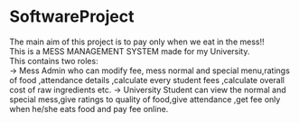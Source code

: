 # SoftwareProject
The main aim of this project is to pay only when we eat in the mess!!
<br>
This is a MESS MANAGEMENT SYSTEM made for my University.<br>
This contains two roles:<br>
-> Mess Admin who can modify fee, mess normal and special menu,ratings of food ,attendance details ,calculate every student fees ,calculate overall cost of raw ingredients etc.
-> University Student can view the normal and special mess,give ratings to quality of food,give attendance ,get fee only when he/she eats food and pay fee online.
